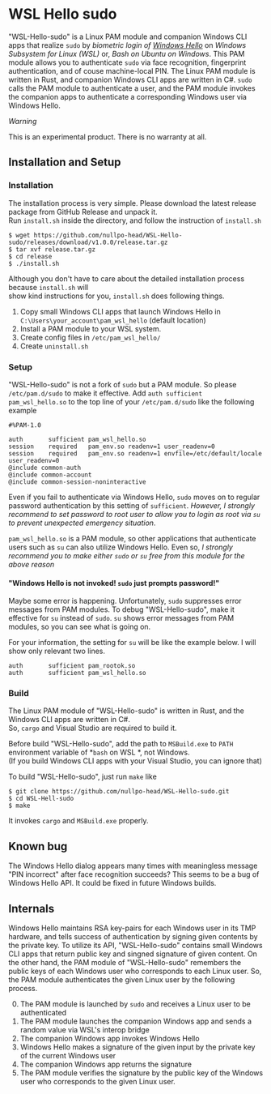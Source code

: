 # WSL Hello sudo

"WSL-Hello-sudo" is a Linux PAM module and companion Windows CLI apps that realize `sudo` 
by *biometric login of [Windows Hello](https://www.microsoft.com/en-us/windows/windows-hello)* on _Windows Subsystem for Linux (WSL)_ or, _Bash on Ubuntu on Windows_.
This PAM module allows you to authenticate `sudo` via face recognition, fingerprint authentication, and of couse machine-local PIN.
The Linux PAM module is written in Rust, and companion Windows CLI apps are written in C#.
`sudo` calls the PAM module to authenticate a user, and the PAM module invokes the companion apps to authenticate a corresponding Windows user via Windows Hello.

_Warning_

This is an experimental product. There is no warranty at all.

## Installation and Setup

### Installation

The installation process is very simple. Please download the latest release package from GitHub Release and unpack it.  
Run `install.sh` inside the directory, and follow the instruction of `install.sh`


```ShellSession
$ wget https://github.com/nullpo-head/WSL-Hello-sudo/releases/download/v1.0.0/release.tar.gz
$ tar xvf release.tar.gz
$ cd release
$ ./install.sh
```

Although you don't have to care about the detailed installation process because `install.sh` will  
show kind instructions for you, `install.sh` does following things.

1. Copy small Windows CLI apps that launch Windows Hello in `C:\Users\your_account\pam_wsl_hello` (default location)  
2. Install a PAM module to your WSL system.
3. Create config files in `/etc/pam_wsl_hello/`
4. Create `uninstall.sh`

### Setup

"WSL-Hello-sudo" is not a fork of `sudo` but a PAM module. So please `/etc/pam.d/sudo` to make it effective.
Add `auth sufficient pam_wsl_hello.so` to the top line of your `/etc/pam.d/sudo` like the following example

```
#%PAM-1.0

auth       sufficient pam_wsl_hello.so
session    required   pam_env.so readenv=1 user_readenv=0
session    required   pam_env.so readenv=1 envfile=/etc/default/locale user_readenv=0
@include common-auth
@include common-account
@include common-session-noninteractive
```
Even if you fail to authenticate via Windows Hello, `sudo` moves on to regular password authentication by this setting of `sufficient`.
*However, I strongly recommend to set password to root user to allow you to login as root via `su` to prevent unexpected emergency situation*. 

`pam_wsl_hello.so` is a PAM module, so other applications that authenticate users such as `su` can also utilize Windows Hello.
Even so, _I strongly recommend you to make either `sudo` or `su` free from this module for the above reason_ 

#### "Windows Hello is not invoked! `sudo` just prompts password!"

Maybe some error is happening. Unfortunately, `sudo` suppresses error messages from PAM modules.
To debug "WSL-Hello-sudo", make it effective for `su` instead of `sudo`. `su` shows error messages from PAM modules,
so you can see what is going on.

For your information, the setting for `su` will be like the example below.
I will show only relevant two lines.
```
auth       sufficient pam_rootok.so
auth       sufficient pam_wsl_hello.so  
```

### Build

The Linux PAM module of "WSL-Hello-sudo" is written in Rust, and the Windows CLI apps are written in C#.  
So, `cargo` and Visual Studio are required to build it.

Before build "WSL-Hello-sudo", add the path to `MSBuild.exe` to `PATH` environment variable of *`bash` on WSL *, not Windows.  
(If you build Windows CLI apps with your Visual Studio, you can ignore that)

To build "WSL-Hello-sudo", just run `make` like

```ShellSession
$ git clone https://github.com/nullpo-head/WSL-Hello-sudo.git
$ cd WSL-Hell-sudo
$ make
```
It invokes `cargo` and `MSBuild.exe` properly.

## Known bug

The Windows Hello dialog appears many times with meaningless message "PIN incorrect" after face recognition succeeds? This seems to be a bug of Windows Hello API. It could be fixed in future Windows builds.

## Internals

Windows Hello maintains RSA key-pairs for each Windows user in its TMP hardware, and tells success of authentication by signing given contents by the private key.
To utilize its API, "WSL-Hello-sudo" contains small Windows CLI apps that return public key and singned signature of given content.
On the other hand, the PAM module of "WSL-Hello-sudo" remembers the public keys of each Windows user who corresponds to each Linux user.
So, the PAM module authenticates the given Linux user by the following process.

0. The PAM module is launched by `sudo` and receives a Linux user to be authenticated
1. The PAM module launches the companion Windows app and sends a random value via WSL's interop bridge
2. The companion Windows app invokes Windows Hello
3. Windows Hello makes a signature of the given input by the private key of the current Windows user
4. The companion Windows app returns the signature
5. The PAM module verifies the signature by the public key of the Windows user who corresponds to the given Linux user.

